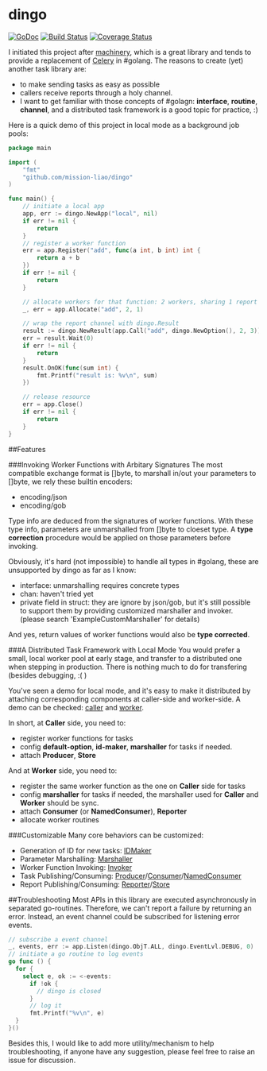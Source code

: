 # dingo

[![GoDoc](https://img.shields.io/badge/godoc-reference-blue.svg)](https://godoc.org/github.com/mission-liao/dingo) [![Build Status](https://travis-ci.org/mission-liao/dingo.svg)](https://travis-ci.org/mission-liao/dingo) [![Coverage Status](https://coveralls.io/repos/mission-liao/dingo/badge.svg?branch=master&service=github)](https://coveralls.io/github/mission-liao/dingo?branch=master)

I initiated this project after [machinery](https://github.com/RichardKnop/machinery), which is a great library and tends to provide a replacement of [Celery](http://www.celeryproject.org/) in #golang. The reasons to create (yet) another task library are:
- to make sending tasks as easy as possible
- callers receive reports through a holy channel.
- I want to get familiar with those concepts of #golagn: **interface**, **routine**, **channel**, and a distributed task framework is a good topic for practice, :)

Here is a quick demo of this project in local mode as a background job pools:
```go
package main

import (
	"fmt"
	"github.com/mission-liao/dingo"
)

func main() {
	// initiate a local app
	app, err := dingo.NewApp("local", nil)
	if err != nil {
		return
	}
	// register a worker function
	err = app.Register("add", func(a int, b int) int {
		return a + b
	})
	if err != nil {
		return
	}

	// allocate workers for that function: 2 workers, sharing 1 report channel.
	_, err = app.Allocate("add", 2, 1)

	// wrap the report channel with dingo.Result
	result := dingo.NewResult(app.Call("add", dingo.NewOption(), 2, 3))
	err = result.Wait(0)
	if err != nil {
		return
	}
	result.OnOK(func(sum int) {
		fmt.Printf("result is: %v\n", sum)
	})

	// release resource
	err = app.Close()
	if err != nil {
		return
	}
}
```

##Features

###Invoking Worker Functions with Arbitary Signatures
The most compatible exchange format is []byte, to marshall in/out your parameters to []byte, we rely these builtin encoders:
 - encoding/json
 - encoding/gob

Type info are deduced from the signatures of worker functions. With these type info, parameters are unmarshalled from []byte to cloeset type. A __type correction__ procedure would be applied on those parameters before invoking.

Obviously, it's hard (not impossible) to handle all types in #golang, these are unsupported by dingo as far as I know:
 - interface: unmarshalling requires concrete types
 - chan: haven't tried yet
 - private field in struct: they are ignore by json/gob, but it's still possible to support them by providing customized marshaller and invoker. (please search 'ExampleCustomMarshaller' for details)
 
And yes, return values of worker functions would also be __type corrected__.

###A Distributed Task Framework with Local Mode
You would prefer a small, local worker pool at early stage, and transfer to a distributed one when stepping in production. There is nothing much to do for transfering (besides debugging, :( )

You've seen a demo for local mode, and it's easy to make it distributed by attaching corresponding components at caller-side and worker-side. A demo can be checked: [caller](https://godoc.org/github.com/mission-liao/dingo#example-App-Use-Caller) and [worker](https://godoc.org/github.com/mission-liao/dingo#ex-App-Use-Worker).

In short, at __Caller__ side, you need to:
 - register worker functions for tasks
 - config __default-option__, __id-maker__, __marshaller__ for tasks if needed.
 - attach __Producer__, __Store__

And at __Worker__ side, you need to:
 - register the same worker function as the one on __Caller__ side for tasks
 - config __marshaller__ for tasks if needed, the marshaller used for __Caller__ and __Worker__ should be sync.
 - attach __Consumer__ (or __NamedConsumer__), __Reporter__
 - allocate worker routines

###Customizable
Many core behaviors can be customized:
 - Generation of ID for new tasks: [IDMaker](https://godoc.org/github.com/mission-liao/dingo#IDMaker)
 - Parameter Marshalling: [Marshaller](https://godoc.org/github.com/mission-liao/dingo#Marshaller)
 - Worker Function Invoking: [Invoker](https://godoc.org/github.com/mission-liao/dingo#Invoker)
 - Task Publishing/Consuming: [Producer](https://godoc.org/github.com/mission-liao/dingo#Producer)/[Consumer](https://godoc.org/github.com/mission-liao/dingo#Consumer)/[NamedConsumer](https://godoc.org/github.com/mission-liao/dingo#NamedConsumer)
 - Report Publishing/Consuming: [Reporter](https://godoc.org/github.com/mission-liao/dingo#Reporter)/[Store](https://godoc.org/github.com/mission-liao/dingo#Store)

##Troubleshooting
Most APIs in this library are executed asynchronously in separated go-routines. Therefore, we can't report a failure by returning an error. Instead, an event channel could be subscribed for listening error events.
```go
// subscribe a event channel
_, events, err := app.Listen(dingo.ObjT.ALL, dingo.EventLvl.DEBUG, 0)
// initiate a go routine to log events
go func () {
  for {
    select e, ok := <-events:
      if !ok {
        // dingo is closed
      }
      // log it
      fmt.Printf("%v\n", e)
  }
}()
```
Besides this, I would like to add more utility/mechanism to help troubleshooting, if anyone have any suggestion, please feel free to raise an issue for discussion.
